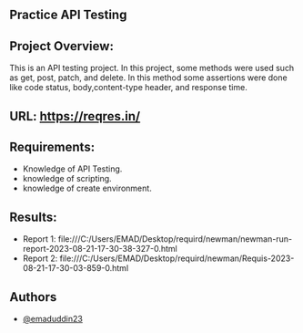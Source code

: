 

## Practice API Testing

## Project Overview:
This is an API testing project. In this project, some methods were used such as get, post, patch, and delete. In this method some assertions were done like code status, body,content-type header, and response time.

## URL: https://reqres.in/

## Requirements:
- Knowledge of API Testing.
- knowledge of scripting.
- knowledge of create environment.

## Results:
- Report 1: file:///C:/Users/EMAD/Desktop/requird/newman/newman-run-report-2023-08-21-17-30-38-327-0.html
- Report 2: file:///C:/Users/EMAD/Desktop/requird/newman/Requis-2023-08-21-17-30-03-859-0.html









   
## Authors

- [@emaduddin23](https://github.com/emaduddin23/emaduddin23)

